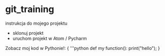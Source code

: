 # git_training

instrukcja do mojego projektu

* sklonuj projekt
* uruchom projekt w Atom / Pycharm

Zobacz moj kod w Pythonie!: {
'''python
def my function():
 print("hello");
}
```

